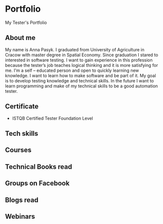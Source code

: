# Portfolio
My Tester's Portfolio

## About me
My name is Anna Pasyk. I graduated from University of Agriculture in Cracow with master degree in Spatial Economy. Since graduation I stared to interested in software testing. I want to gain experience in this profession because the tester’s job teaches logical thinking and it is more satisfying for me. I'm a self – educated person and open to quickly learning new knowledge. I want to learn how to make software and be part of it. My goal is to develop testing knowledge and technical skills. In the future I want to learn programming and make of my technical skills to be a good automation tester. 

## Certificate
* ISTQB Certified Tester Foundation Level 

## Tech skills

## Courses

## Technical Books read

## Groups on Facebook

## Blogs read

## Webinars


